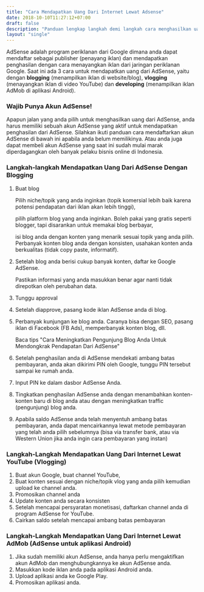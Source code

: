 ```yaml
---
title: "Cara Mendapatkan Uang Dari Internet Lewat Adsense"
date: 2018-10-10T11:27:12+07:00
draft: false
description: "Panduan lengkap langkah demi langkah cara menghasilkan uang dari internet dengan blog atau youtube. Gratis, dibantu sampai bisa."
layout: "single"
---
```


AdSense adalah program periklanan dari Google dimana anda dapat mendaftar sebagai publisher (penayang iklan) dan mendapatkan penghasilan dengan cara menayangkan iklan dari jaringan periklanan Google. Saat ini ada 3 cara untuk mendapatkan uang dari AdSense, yaitu dengan **blogging** (menampilkan iklan di website/blog), **vlogging** (menayangkan iklan di video YouTube) dan **developing** (menampilkan iklan AdMob di aplikasi Android).

### Wajib Punya Akun AdSense!

Apapun jalan yang anda pilih untuk menghasilkan uang dari AdSense, anda harus memiliki sebuah akun AdSense yang aktif untuk mendapatkan penghasilan dari AdSense. Silahkan ikuti panduan cara mendaftarkan akun AdSense di bawah ini apabila anda belum memilikinya. Atau anda juga dapat membeli akun AdSense yang saat ini sudah mulai marak diperdagangkan oleh banyak pelaku bisnis online di Indonesia.

### Langkah-langkah Mendapatkan Uang Dari AdSense Dengan Blogging

1. Buat blog
    
    Pilih niche/topik yang anda inginkan (topik komersial lebih baik karena potensi pendapatan dari iklan akan lebih tinggi),


    pilih platform blog yang anda inginkan. Boleh pakai yang gratis seperti blogger, tapi disarankan untuk memakai blog berbayar,


    isi blog anda dengan konten yang menarik sesuai topik yang anda pilih. Perbanyak konten blog anda dengan konsisten, usahakan konten anda berkualitas (tidak copy paste, informatif).
  
2. Setelah blog anda berisi cukup banyak konten, daftar ke Google AdSense.

    Pastikan informasi yang anda masukkan benar agar nanti tidak direpotkan oleh perubahan data.

3. Tunggu approval 
4. Setelah diapprove, pasang kode iklan AdSense anda di blog.
5. Perbanyak kunjungan ke blog anda. Caranya bisa dengan SEO, pasang iklan di Facebook (FB Ads), memperbanyak konten blog, dll.

    Baca tips "Cara Meningkatkan Pengunjung Blog Anda Untuk Mendongkrak Pendapatan Dari AdSense"


6. Setelah penghasilan anda di AdSense mendekati ambang batas pembayaran, anda akan dikirimi PIN oleh Google, tunggu PIN tersebut sampai ke rumah anda.
7. Input PIN ke dalam dasbor AdSense Anda.
8. Tingkatkan penghasilan AdSense anda dengan menambahkan konten-konten baru di blog anda atau dengan  meningkatkan traffic (pengunjung) blog anda.
9. Apabila saldo AdSense anda telah menyentuh ambang batas pembayaran, anda dapat mencairkannya lewat metode pembayaran yang telah anda pilih sebelumnya (bisa via transfer bank, atau via Western Union jika anda ingin cara pembayaran yang instan)

### Langkah-Langkah Mendapatkan Uang Dari Internet Lewat YouTube (Vlogging)

1. Buat akun Google, buat channel YouTube,
2. Buat konten sesuai dengan niche/topik vlog yang anda pilih kemudian upload ke channel anda.
3. Promosikan channel anda
4. Update konten anda secara konsisten
5. Setelah mencapai persyaratan monetisasi, daftarkan channel anda di program AdSense for YouTube.
6. Cairkan saldo setelah mencapai ambang batas pembayaran

### Langkah-Langkah Mendapatkan Uang Dari Internet Lewat AdMob (AdSense untuk aplikasi Android)

1. Jika sudah memiliki akun AdSense, anda hanya perlu mengaktifkan akun AdMob dan menghubungkannya ke akun AdSense anda.
2. Masukkan kode iklan anda pada aplikasi Android anda.
3. Upload aplikasi anda ke Google Play.
4. Promosikan aplikasi anda.